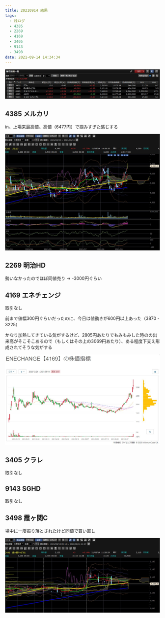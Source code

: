```yaml
---
title: 20210914 結果
tags:
  - 株ログ
  - 4385
  - 2269
  - 4169
  - 3405
  - 9143
  - 3498
date: 2021-09-14 14:34:34
---
```


![i](/kab/img/20210914001.jpg)

## 4385 メルカリ

in。上場来最高値。高値（6477円）で掴みすぎた感じする

![i](/kab/img/20210914002.jpg)

## 2269 明治HD

勢いなかったのでほぼ同値売り → -3000円ぐらい

## 4169 エネチェンジ

取引なし

前まで値幅300円ぐらいだったのに、今日は値動きが600円以上あった（3870 - 3225）

かなり加熱してきている気がするけど、2805円あたりでもみもみした時のの出来高がそこそこあるので（もしくはその上の3069円あたり）、ある程度下支え形成されてそうな気がする

![i](/kab/img/20210914003.jpg)

## 3405 クラレ

取引なし

## 9143 SGHD

取引なし

## 3498 霞ヶ関C

場中に一度振り落とされたけど同値で買い直し

![i](/kab/img/20210914004.jpg)
